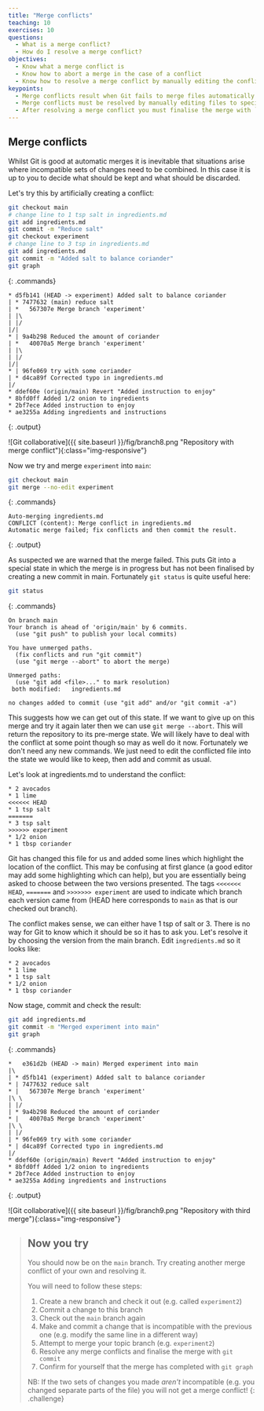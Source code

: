 ```yaml
---
title: "Merge conflicts"
teaching: 10
exercises: 10
questions:
  - What is a merge conflict?
  - How do I resolve a merge conflict?
objectives:
  - Know what a merge conflict is
  - Know how to abort a merge in the case of a conflict
  - Know how to resolve a merge conflict by manually editing the conflicting file or files
keypoints:
  - Merge conflicts result when Git fails to merge files automatically because of mutually incompatible changes
  - Merge conflicts must be resolved by manually editing files to specify the desired changes
  - After resolving a merge conflict you must finalise the merge with `git add` and `git commit`
---
```


## Merge conflicts

Whilst Git is good at automatic merges it is inevitable that situations arise
where incompatible sets of changes need to be combined. In this case it is up to
you to decide what should be kept and what should be discarded.

Let's try this by artificially creating a conflict:

```sh
git checkout main
# change line to 1 tsp salt in ingredients.md
git add ingredients.md
git commit -m "Reduce salt"
git checkout experiment
# change line to 3 tsp in ingredients.md
git add ingredients.md
git commit -m "Added salt to balance coriander"
git graph
```
{: .commands}
```
* d5fb141 (HEAD -> experiment) Added salt to balance coriander
| * 7477632 (main) reduce salt
| *   567307e Merge branch 'experiment'
| |\
| |/
|/|
* | 9a4b298 Reduced the amount of coriander
| *   40070a5 Merge branch 'experiment'
| |\
| |/
|/|
* | 96fe069 try with some coriander
| * d4ca89f Corrected typo in ingredients.md
|/
* ddef60e (origin/main) Revert "Added instruction to enjoy"
* 8bfd0ff Added 1/2 onion to ingredients
* 2bf7ece Added instruction to enjoy
* ae3255a Adding ingredients and instructions
```
{: .output}

![Git collaborative]({{ site.baseurl }}/fig/branch8.png
"Repository with merge conflict"){:class="img-responsive"}

Now we try and merge `experiment` into `main`:

```sh
git checkout main
git merge --no-edit experiment
```
{: .commands}
```
Auto-merging ingredients.md
CONFLICT (content): Merge conflict in ingredients.md
Automatic merge failed; fix conflicts and then commit the result.
```
{: .output}

As suspected we are warned that the merge failed. This puts Git into a special
state in which the merge is in progress but has not been finalised by creating a
new commit in main. Fortunately `git status` is quite useful here:

```sh
git status
```
{: .commands}
```
On branch main
Your branch is ahead of 'origin/main' by 6 commits.
  (use "git push" to publish your local commits)

You have unmerged paths.
  (fix conflicts and run "git commit")
  (use "git merge --abort" to abort the merge)

Unmerged paths:
  (use "git add <file>..." to mark resolution)
 both modified:   ingredients.md

no changes added to commit (use "git add" and/or "git commit -a")
```

This suggests how we can get out of this state. If we want to give up on this
merge and try it again later then we can use `git merge --abort`. This will
return the repository to its pre-merge state. We will likely have to deal with
the conflict at some point though so may as well do it now. Fortunately we don't
need any new commands. We just need to edit the conflicted file into the state
we would like to keep, then add and commit as usual.

Let's look at ingredients.md to understand the conflict:

```
* 2 avocados
* 1 lime
<<<<<< HEAD
* 1 tsp salt
=======
* 3 tsp salt
>>>>>> experiment
* 1/2 onion
* 1 tbsp coriander
```

Git has changed this file for us and added some lines which highlight the
location of the conflict. This may be confusing at first glance (a good editor
may add some highlighting which can help), but you are essentially being asked
to choose between the two versions presented. The tags `<<<<<<< HEAD`, `=======`
and `>>>>>>> experiment` are used to indicate which branch each version came
from (HEAD here corresponds to `main` as that is our checked out branch).

The conflict makes sense, we can either have 1 tsp of salt or 3. There is no way
for Git to know which it should be so it has to ask you. Let's resolve it by
choosing the version from the main branch. Edit `ingredients.md` so it looks
like:
```
* 2 avocados
* 1 lime
* 1 tsp salt
* 1/2 onion
* 1 tbsp coriander
```

Now stage, commit and check the result:

```sh
git add ingredients.md
git commit -m "Merged experiment into main"
git graph
```
{: .commands}
```
*   e361d2b (HEAD -> main) Merged experiment into main
|\
| * d5fb141 (experiment) Added salt to balance coriander
* | 7477632 reduce salt
* |   567307e Merge branch 'experiment'
|\ \
| |/
| * 9a4b298 Reduced the amount of coriander
* |   40070a5 Merge branch 'experiment'
|\ \
| |/
| * 96fe069 try with some coriander
* | d4ca89f Corrected typo in ingredients.md
|/
* ddef60e (origin/main) Revert "Added instruction to enjoy"
* 8bfd0ff Added 1/2 onion to ingredients
* 2bf7ece Added instruction to enjoy
* ae3255a Adding ingredients and instructions
```
{: .output}

![Git collaborative]({{ site.baseurl }}/fig/branch9.png
"Repository with third merge"){:class="img-responsive"}

> ## Now you try
>
> You should now be on the `main` branch. Try creating another merge conflict of your
> own and resolving it.
>
> You will need to follow these steps:
>
> 1. Create a new branch and check it out (e.g. called `experiment2`)
> 1. Commit a change to this branch
> 1. Check out the `main` branch again
> 1. Make and commit a change that is incompatible with the previous one (e.g. modify
>    the same line in a different way)
> 1. Attempt to merge your topic branch (e.g. `experiment2`)
> 1. Resolve any merge conflicts and finalise the merge with `git commit`
> 1. Confirm for yourself that the merge has completed with `git graph`
>
> NB: If the two sets of changes you made *aren't* incompatible (e.g. you changed
> separate parts of the file) you will not get a merge conflict!
{: .challenge}
